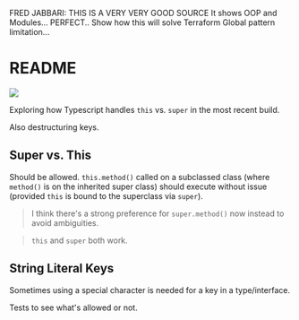 FRED JABBARI:  THIS IS A VERY VERY GOOD SOURCE
It shows OOP and Modules... PERFECT.. 
Show how this will solve Terraform Global pattern limitation...
# README

[![](https://img.shields.io/badge/typescript-lang-blue.svg)](https://www.typescriptlang.org/)

Exploring how Typescript handles `this` vs. `super` in the most recent build.

Also destructuring keys.

## Super vs. This

Should be allowed. `this.method()` called on a subclassed class (where `method()` is on the inherited super class) should execute without issue (provided `this` is bound to the superclass via `super`).

> I think there's a strong preference for `super.method()` now instead to avoid ambiguities.

> `this` and `super` both work.

## String Literal Keys

Sometimes using a special character is needed for a key in a type/interface. 

Tests to see what's allowed or not.
